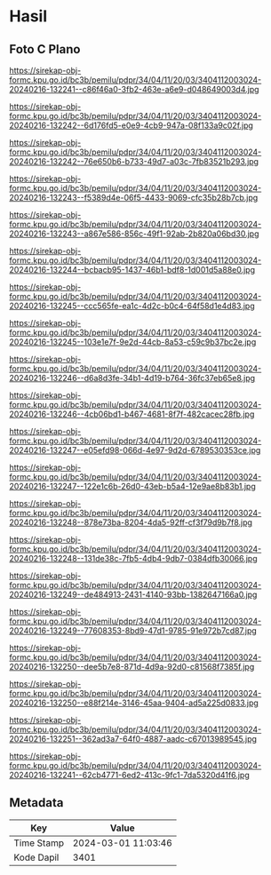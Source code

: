# Hasil

## Foto C Plano

https://sirekap-obj-formc.kpu.go.id/bc3b/pemilu/pdpr/34/04/11/20/03/3404112003024-20240216-132241--c86f46a0-3fb2-463e-a6e9-d048649003d4.jpg

https://sirekap-obj-formc.kpu.go.id/bc3b/pemilu/pdpr/34/04/11/20/03/3404112003024-20240216-132242--6d176fd5-e0e9-4cb9-947a-08f133a9c02f.jpg

https://sirekap-obj-formc.kpu.go.id/bc3b/pemilu/pdpr/34/04/11/20/03/3404112003024-20240216-132242--76e650b6-b733-49d7-a03c-7fb83521b293.jpg

https://sirekap-obj-formc.kpu.go.id/bc3b/pemilu/pdpr/34/04/11/20/03/3404112003024-20240216-132243--f5389d4e-06f5-4433-9069-cfc35b28b7cb.jpg

https://sirekap-obj-formc.kpu.go.id/bc3b/pemilu/pdpr/34/04/11/20/03/3404112003024-20240216-132243--a867e586-856c-49f1-92ab-2b820a06bd30.jpg

https://sirekap-obj-formc.kpu.go.id/bc3b/pemilu/pdpr/34/04/11/20/03/3404112003024-20240216-132244--bcbacb95-1437-46b1-bdf8-1d001d5a88e0.jpg

https://sirekap-obj-formc.kpu.go.id/bc3b/pemilu/pdpr/34/04/11/20/03/3404112003024-20240216-132245--ccc565fe-ea1c-4d2c-b0c4-64f58d1e4d83.jpg

https://sirekap-obj-formc.kpu.go.id/bc3b/pemilu/pdpr/34/04/11/20/03/3404112003024-20240216-132245--103e1e7f-9e2d-44cb-8a53-c59c9b37bc2e.jpg

https://sirekap-obj-formc.kpu.go.id/bc3b/pemilu/pdpr/34/04/11/20/03/3404112003024-20240216-132246--d6a8d3fe-34b1-4d19-b764-36fc37eb65e8.jpg

https://sirekap-obj-formc.kpu.go.id/bc3b/pemilu/pdpr/34/04/11/20/03/3404112003024-20240216-132246--4cb06bd1-b467-4681-8f7f-482cacec28fb.jpg

https://sirekap-obj-formc.kpu.go.id/bc3b/pemilu/pdpr/34/04/11/20/03/3404112003024-20240216-132247--e05efd98-066d-4e97-9d2d-6789530353ce.jpg

https://sirekap-obj-formc.kpu.go.id/bc3b/pemilu/pdpr/34/04/11/20/03/3404112003024-20240216-132247--122e1c6b-26d0-43eb-b5a4-12e9ae8b83b1.jpg

https://sirekap-obj-formc.kpu.go.id/bc3b/pemilu/pdpr/34/04/11/20/03/3404112003024-20240216-132248--878e73ba-8204-4da5-92ff-cf3f79d9b7f8.jpg

https://sirekap-obj-formc.kpu.go.id/bc3b/pemilu/pdpr/34/04/11/20/03/3404112003024-20240216-132248--131de38c-7fb5-4db4-9db7-0384dfb30066.jpg

https://sirekap-obj-formc.kpu.go.id/bc3b/pemilu/pdpr/34/04/11/20/03/3404112003024-20240216-132249--de484913-2431-4140-93bb-1382647166a0.jpg

https://sirekap-obj-formc.kpu.go.id/bc3b/pemilu/pdpr/34/04/11/20/03/3404112003024-20240216-132249--77608353-8bd9-47d1-9785-91e972b7cd87.jpg

https://sirekap-obj-formc.kpu.go.id/bc3b/pemilu/pdpr/34/04/11/20/03/3404112003024-20240216-132250--dee5b7e8-871d-4d9a-92d0-c81568f7385f.jpg

https://sirekap-obj-formc.kpu.go.id/bc3b/pemilu/pdpr/34/04/11/20/03/3404112003024-20240216-132250--e88f214e-3146-45aa-9404-ad5a225d0833.jpg

https://sirekap-obj-formc.kpu.go.id/bc3b/pemilu/pdpr/34/04/11/20/03/3404112003024-20240216-132251--362ad3a7-64f0-4887-aadc-c67013989545.jpg

https://sirekap-obj-formc.kpu.go.id/bc3b/pemilu/pdpr/34/04/11/20/03/3404112003024-20240216-132241--62cb4771-6ed2-413c-9fc1-7da5320d41f6.jpg


## Metadata

| Key        | Value               |
| ---------- | ------------------- |
| Time Stamp | 2024-03-01 11:03:46 |
| Kode Dapil | 3401                |



